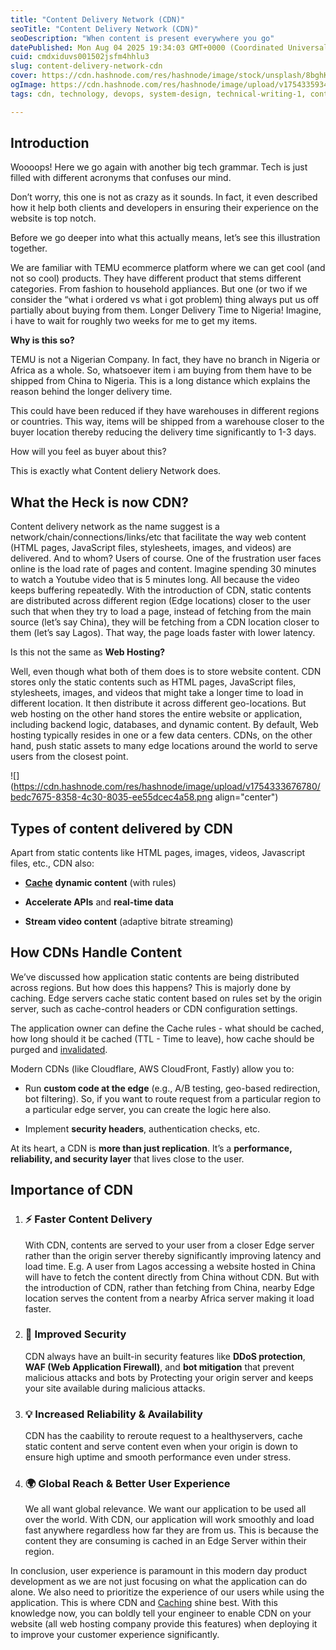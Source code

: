 ```yaml
---
title: "Content Delivery Network (CDN)"
seoTitle: "Content Delivery Network (CDN)"
seoDescription: "When content is present everywhere you go"
datePublished: Mon Aug 04 2025 19:34:03 GMT+0000 (Coordinated Universal Time)
cuid: cmdxiduvs001502jsfm4hhlu3
slug: content-delivery-network-cdn
cover: https://cdn.hashnode.com/res/hashnode/image/stock/unsplash/8bghKxNU1j0/upload/b0572fda411fb4cb6e0a594ec243a8c3.jpeg
ogImage: https://cdn.hashnode.com/res/hashnode/image/upload/v1754335934626/35139899-d639-4d14-a301-6f7ae9726ac6.png
tags: cdn, technology, devops, system-design, technical-writing-1, content-delivery-network

---
```


## Introduction

Woooops! Here we go again with another big tech grammar. Tech is just filled with different acronyms that confuses our mind.

Don’t worry, this one is not as crazy as it sounds. In fact, it even described how it help both clients and developers in ensuring their experience on the website is top notch.

Before we go deeper into what this actually means, let’s see this illustration together.

We are familiar with TEMU ecommerce platform where we can get cool (and not so cool) products. They have different product that stems different categories. From fashion to household appliances. But one (or two if we consider the “what i ordered vs what i got problem) thing always put us off partially about buying from them. Longer Delivery Time to Nigeria! Imagine, i have to wait for roughly two weeks for me to get my items.

**Why is this so?**

TEMU is not a Nigerian Company. In fact, they have no branch in Nigeria or Africa as a whole. So, whatsoever item i am buying from them have to be shipped from China to Nigeria. This is a long distance which explains the reason behind the longer delivery time.

This could have been reduced if they have warehouses in different regions or countries. This way, items will be shipped from a warehouse closer to the buyer location thereby reducing the delivery time significantly to 1-3 days.

How will you feel as buyer about this?

This is exactly what Content deliery Network does.

## What the Heck is now CDN?

Content delivery network as the name suggest is a network/chain/connections/links/etc that facilitate the way web content (HTML pages, JavaScript files, stylesheets, images, and videos) are delivered. And to whom? Users of course. One of the frustration user faces online is the load rate of pages and content. Imagine spending 30 minutes to watch a Youtube video that is 5 minutes long. All because the video keeps buffering repeatedly. With the introduction of CDN, static contents are distributed across different region (Edge locations) closer to the user such that when they try to load a page, instead of fetching from the main source (let’s say China), they will be fetching from a CDN location closer to them (let’s say Lagos). That way, the page loads faster with lower latency.

Is this not the same as **Web Hosting?**

Well, even though what both of them does is to store website content. CDN stores only the static contents such as HTML pages, JavaScript files, stylesheets, images, and videos that might take a longer time to load in different location. It then distribute it across different geo-locations. But web hosting on the other hand stores the entire website or application, including backend logic, databases, and dynamic content. By default, Web hosting typically resides in one or a few data centers. CDNs, on the other hand, push static assets to many edge locations around the world to serve users from the closest point.

![](https://cdn.hashnode.com/res/hashnode/image/upload/v1754333676780/bedc7675-8358-4c30-8035-ee55dcec4a58.png align="center")

## Types of content delivered by CDN

Apart from static contents like HTML pages, images, videos, Javascript files, etc., CDN also:

* [**Cache**](https://kodenops.hashnode.dev/caching-deliver-content-faster-than-bolt) **dynamic content** (with rules)
    
* **Accelerate APIs** and **real-time data**
    
* **Stream video content** (adaptive bitrate streaming)
    

## How CDNs Handle Content

We’ve discussed how application static contents are being distributed across regions. But how does this happens? This is majorly done by caching. Edge servers cache static content based on rules set by the origin server, such as cache-control headers or CDN configuration settings.

The application owner can define the Cache rules - what should be cached, how long should it be cached (TTL - Time to leave), how cache should be purged and [invalidated](https://kodenops.hashnode.dev/caching-deliver-content-faster-than-bolt#heading-other-key-concept-involved-in-caching).

Modern CDNs (like Cloudflare, AWS CloudFront, Fastly) allow you to:

* Run **custom code at the edge** (e.g., A/B testing, geo-based redirection, bot filtering). So, if you want to route request from a particular region to a particular edge server, you can create the logic here also.
    
* Implement **security headers**, authentication checks, etc.
    

At its heart, a CDN is **more than just replication**. It’s a **performance, reliability, and security layer** that lives close to the user.

## Importance of CDN

1. ### ⚡ **Faster Content Delivery**
    
    With CDN, contents are served to your user from a closer Edge server rather than the origin server thereby significantly improving latency and load time. E.g. A user from Lagos accessing a website hosted in China will have to fetch the content directly from China without CDN. But with the introduction of CDN, rather than fetching from China, nearby Edge location serves the content from a nearby Africa server making it load faster.
    
2. ### 🔐 **Improved Security**
    
    CDN always have an built-in security features like **DDoS protection**, **WAF (Web Application Firewall)**, and **bot mitigation** that prevent malicious attacks and bots by Protecting your origin server and keeps your site available during malicious attacks.
    
3. ### 💡 **Increased Reliability & Availability**
    
    CDN has the caability to reroute request to a healthyservers, cache static content and serve content even when your origin is down to ensure high uptime and smooth performance even under stress.
    
4. ### 🌍 **Global Reach & Better User Experience**
    
    We all want global relevance. We want our application to be used all over the world. With CDN, our application will work smoothly and load fast anywhere regardless how far they are from us. This is because the content they are consuming is cached in an Edge Server within their region.
    

In conclusion, user experience is paramount in this modern day product development as we are not just focusing on what the application can do alone. We also need to prioritize the experience of our users while using the application. This is where CDN and [Caching](https://kodenops.hashnode.dev/caching-deliver-content-faster-than-bolt) shine best. With this knowledge now, you can boldly tell your engineer to enable CDN on your website (all web hosting company provide this features) when deploying it to improve your customer experience significantly.